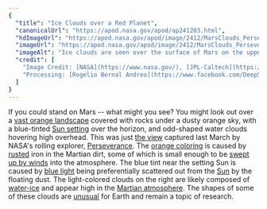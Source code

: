 ```yaml
---
{
  "title": "Ice Clouds over a Red Planet",
  "canonicalUrl": "https://apod.nasa.gov/apod/ap241203.html",
  "hdImageUrl": "https://apod.nasa.gov/apod/image/2412/MarsClouds_Perseverance_2048.jpg",
  "imageUrl": "https://apod.nasa.gov/apod/image/2412/MarsClouds_Perseverance_960.jpg",
  "imageAlt": "Ice clouds are seen over the surface of Mars on the upper right. Toward the lower left is a bright spot in the sky which is likely the Sun setting through Martian dust. Please see the explanation for more detailed information.",
  "credit": [
    "Image Credit: [NASA](https://www.nasa.gov/), [JPL-Caltech](https://www.jpl.nasa.gov/), [Kevin M. Gill](https://apoapsys.com/about)",
    "Processing: [Rogelio Bernal Andreo](https://www.facebook.com/DeepSkyColors/)"
  ]
}
---
```


If you could stand on Mars -- what might you see? You might look out over a [vast orange landscape](https://apod.nasa.gov/apod/ap180404.html) covered with rocks under a dusty orange sky, with a blue-tinted [Sun setting](https://apod.nasa.gov/apod/ap200802.html) over the horizon, and odd-shaped water clouds hovering high overhead. This was just [the view](https://www.facebook.com/photo.php?fbid=1108810870821013) captured last March by NASA's rolling explorer, [Perseverance](https://science.nasa.gov/mission/mars-2020-perseverance/). The [orange coloring](https://coolcosmos.ipac.caltech.edu/ask/69-Why-is-Mars-reddish) is caused by [rusted](https://en.wikipedia.org/wiki/Rust) iron in the Martian dirt, some of which is small enough to be [swept up by winds](https://apod.nasa.gov/apod/ap231107.html) into the atmosphere. The blue tint near the setting Sun is caused by [blue light](https://spaceplace.nasa.gov/blue-sky/) being preferentially scattered out from the [Sun](https://science.nasa.gov/sun/) by the floating dust. The light-colored clouds on the right are likely composed of [water-ice](https://www.jpl.nasa.gov/news/mars-water-ice-clouds-are-key-to-odd-thermal-rhythm/) and appear high in the [Martian atmosphere](https://en.wikipedia.org/wiki/Atmosphere_of_Mars). The shapes of some of these clouds are [unusual](https://bgr.com/wp-content/uploads/2016/05/scared-surprised-cat-face.jpg) for Earth and remain a topic of research.
